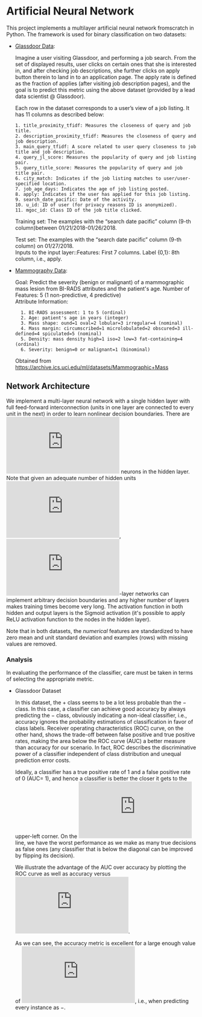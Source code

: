# Artificial Neural Network
This project implements a multilayer artificial neural network fromscratch in Python. 
The framework is used for binary classification on two datasets:
* [Glassdoor Data](http://bit.ly/GlassdoorApply):

  Imagine a user visiting Glassdoor, and performing a job search. From the set of displayed results, user clicks on certain ones that she is interested in, and after checking job descriptions, she further clicks on apply button therein to land in to an application page. The apply rate is defined as the fraction of applies (after visiting job description pages), and the goal is to predict this metric using the above dataset (provided by a lead data scientist @ Glassdoor).
  
  Each row in the dataset corresponds to a user’s view of a job listing. It has 11 columns as described below:                     
      
      1. title_proximity_tfidf: Measures the closeness of query and job title.  
      2. description_proximity_tfidf: Measures the closeness of query and job description.                                                           
      3. main_query_tfidf: A score related to user query closeness to job title and job description.                                                     
      4. query_jl_score: Measures the popularity of query and job listing pair. 
      5. query_title_score: Measures the popularity of query and job title pair.
      6. city_match: Indicates if the job listing matches to user/user-specified location.                                                            
      7. job_age_days: Indicates the age of job listing posted.                 
      8. apply: Indicates if the user has applied for this job listing.         
      9. search_date_pacific: Date of the activity.                             
      10. u_id: ID of user (for privacy reasons ID is anonymized).              
      11. mgoc_id: Class ID of the job title clicked.                           
                                                                              
    Training set: The examples with the “search date pacific” column (9-th column)between 01/21/2018-01/26/2018.                               
    
    Test set: The examples with the “search date pacific” column (9-th column) on 01/27/2018.                                                
    Inputs to the input layer::Features: First 7 columns.
    Label {0,1}: 8th column, i.e., apply.

* [Mammography Data](http://bit.ly/MammoData):
  
  Goal: Predict the severity (benign or malignant) of a mammographic mass lesion from BI-RADS attributes and the patient's age.
    Number of Features: 5 (1 non-predictive, 4 predictive)                 
    Attribute Information:                                                 
        
        1. BI-RADS assessment: 1 to 5 (ordinal)                            
        2. Age: patient's age in years (integer)                                  
        3. Mass shape: ound=1 oval=2 lobular=3 irregular=4 (nominal)              
        4. Mass margin: circumscribed=1 microlobulated=2 obscured=3 ill-defined=4 spiculated=5 (nominal)                                    
        5. Density: mass density high=1 iso=2 low=3 fat-containing=4 (ordinal)  
        6. Severity: benign=0 or malignant=1 (binominal)                          
    
    Obtained from <https://archive.ics.uci.edu/ml/datasets/Mammographic+Mass>
## Network Architecture
We implement a multi-layer neural network with a single hidden layer with full feed-forward interconnection (units in one layer are connected to every unit in the next) in order to learn nonlinear decision boundaries. There are ![Equation](https://latex.codecogs.com/gif.latex?w) neurons in the hidden layer. Note that given an adequate number of hidden units ![Equation](https://latex.codecogs.com/gif.latex?w), ![Equation](https://latex.codecogs.com/gif.latex?%5Cinline%20d%3D1)-layer networks can implement arbitrary decision boundaries and any higher number of layers makes training times become very long. The activation function in both hidden and output layers is the Sigmoid activation (it's possible to apply ReLU activation function to the nodes in the hidden layer).

Note that in both datasets, the _numerical_ features are standardized to have zero mean and unit standard deviation and examples (rows) with missing values are removed.

### Analysis
In evaluating the performance of the classifier, care must be taken in terms of selecting the appropriate metric.
    
* Glassdoor Dataset
   
  In this dataset, the + class seems to be a lot less probable than the − class. In this case, a classifier can achieve good accuracy by always predicting the − class, obviously indicating a non-ideal classifier, i.e., accuracy ignores the probability estimations of classification in favor of class labels. Receiver operating characteristics (ROC) curve, on the other hand, shows the trade-off between false positive and true positive rates, making the area below the ROC curve (AUC) a better measure than accuracy for our scenario. In fact, ROC describes the discriminative power of a classifier independent of class distribution and unequal prediction error costs.

  Ideally, a classifier has a true positive rate of 1 and a false positive rate of 0 (AUC= 1), and hence a classifier is better the closer it gets to the upper-left corner. On the ![Equation](https://latex.codecogs.com/gif.latex?45%5E%5Cdegree) line, we have the worst performance as we make as many true decisions as false ones (any classifier that is below the diagonal can be improved by flipping its decision).
        
  We illustrate the advantage of the AUC over accuracy by plotting the ROC curve as well as accuracy versus ![Equation](https://latex.codecogs.com/gif.latex?%5Ctheta). 
  
  As we can see, the accuracy metric is excellent for a large enough value of ![Equation](https://latex.codecogs.com/gif.latex?%5Ctheta), i.e., when predicting every instance as −.
